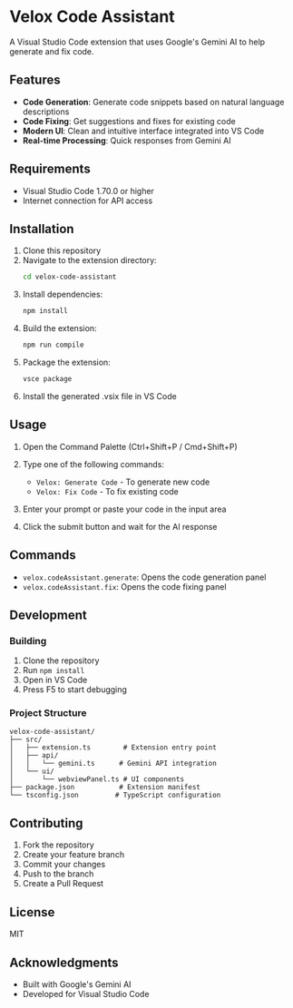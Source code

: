 # Velox Code Assistant

A Visual Studio Code extension that uses Google's Gemini AI to help generate and fix code.

## Features

- **Code Generation**: Generate code snippets based on natural language descriptions
- **Code Fixing**: Get suggestions and fixes for existing code
- **Modern UI**: Clean and intuitive interface integrated into VS Code
- **Real-time Processing**: Quick responses from Gemini AI

## Requirements

- Visual Studio Code 1.70.0 or higher
- Internet connection for API access

## Installation

1. Clone this repository
2. Navigate to the extension directory:
   ```bash
   cd velox-code-assistant
   ```
3. Install dependencies:
   ```bash
   npm install
   ```
4. Build the extension:
   ```bash
   npm run compile
   ```
5. Package the extension:
   ```bash
   vsce package
   ```
6. Install the generated .vsix file in VS Code

## Usage

1. Open the Command Palette (Ctrl+Shift+P / Cmd+Shift+P)
2. Type one of the following commands:
   - `Velox: Generate Code` - To generate new code
   - `Velox: Fix Code` - To fix existing code

3. Enter your prompt or paste your code in the input area
4. Click the submit button and wait for the AI response

## Commands

- `velox.codeAssistant.generate`: Opens the code generation panel
- `velox.codeAssistant.fix`: Opens the code fixing panel

## Development

### Building

1. Clone the repository
2. Run `npm install`
3. Open in VS Code
4. Press F5 to start debugging

### Project Structure

```
velox-code-assistant/
├── src/
│   ├── extension.ts        # Extension entry point
│   ├── api/
│   │   └── gemini.ts      # Gemini API integration
│   └── ui/
│       └── webviewPanel.ts # UI components
├── package.json           # Extension manifest
└── tsconfig.json         # TypeScript configuration
```

## Contributing

1. Fork the repository
2. Create your feature branch
3. Commit your changes
4. Push to the branch
5. Create a Pull Request

## License

MIT

## Acknowledgments

- Built with Google's Gemini AI
- Developed for Visual Studio Code
